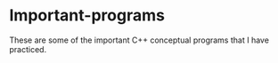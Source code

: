 # Important-programs
These are some of the important C++ conceptual programs that I have practiced. 
